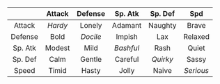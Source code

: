 |     | <b>Attack</b> | <b>Defense</b> | <b>Sp. Atk</b> | <b>Sp. Def</b> | <b>Spd</b> |
| :---: | :---: | :---: | :---: | :---: | :---: |
| Attack | *Hardy* | Lonely | Adamant | Naughty | Brave|
| Defense | Bold | *Docile* | Impish | Lax | Relaxed |
| Sp. Atk | Modest | Mild | *Bashful* | Rash | Quiet |
| Sp. Def | Calm | Gentle | Careful | *Quirky* | Sassy |
| Speed | Timid | Hasty | Jolly | Naive | *Serious* |
